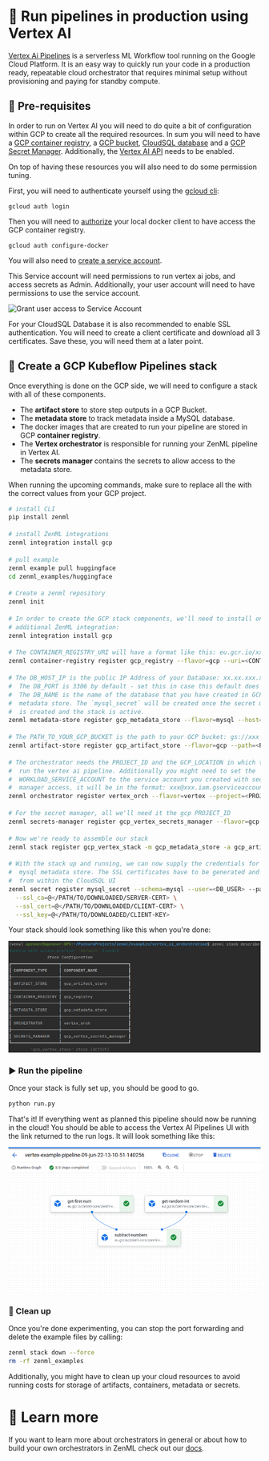 # 🏃 Run pipelines in production using Vertex AI

[Vertex Ai Pipelines](https://cloud.google.com/vertex-ai/docs/pipelines/introduction)
is a serverless ML Workflow tool running on the Google Cloud Platform. It is
an easy way to quickly run your code in a production ready, repeatable 
cloud orchestrator that requires minimal setup without provisioning and paying 
for standby compute. 

## 📄 Pre-requisites

In order to run on Vertex AI you will need to do quite a bit of configuration
within GCP to create all the required resources. In sum you will need to have a
[GCP container registry](https://cloud.google.com/container-registry/docs), a
[GCP bucket](https://cloud.google.com/storage/docs/creating-buckets),
[CloudSQL database](https://cloud.google.com/sql/docs/mysql/create-instance) and
a [GCP Secret Manager](https://cloud.google.com/secret-manager). Additionally,
the [Vertex AI API](https://cloud.google.com/vertex-ai/?hl=en_GB&_ga=2.241201409.-205697788.1651483076)
needs to be enabled.

On top of having these resources you will also need to do some permission
tuning.

First, you will need to authenticate yourself using the
[gcloud cli](https://cloud.google.com/sdk/gcloud/reference/auth/login):

```shell
gcloud auth login
```

Then you will need to
[authorize](https://cloud.google.com/container-registry/docs/advanced-authentication)
your local docker client to have access the GCP container registry.

```shell
gcloud auth configure-docker
```

You will also need to 
[create a service account](https://cloud.google.com/iam/docs/creating-managing-service-accounts).

This Service account will need permissions to run vertex ai jobs, and access 
secrets as Admin. Additionally, your user account will need to have permissions to use the service 
account.

![Grant user access to Service Account](assets/serviceacc3.png)

For your CloudSQL Database it is also recommended to enable SSL authentication. 
You will need to create a client certificate and download all 3 certificates. 
Save these, you will need them at a later point.

## 🥞 Create a GCP Kubeflow Pipelines stack

Once everything is done on the GCP side, we will need to configure a
stack with all of these components.

* The **artifact store** to store step outputs in a GCP Bucket.
* The **metadata store** to track metadata inside a MySQL database.
* The docker images that are created to run your pipeline are stored in GCP
  **container registry**.
* The **Vertex orchestrator** is responsible for running your ZenML pipeline
  in Vertex AI.
* The **secrets manager** contains the secrets to allow access to the metadata
  store.

When running the upcoming commands, make sure to
replace all the <PLACEHOLDERS> with the correct values from your GCP project.

```bash
# install CLI
pip install zenml

# install ZenML integrations
zenml integration install gcp

# pull example
zenml example pull huggingface
cd zenml_examples/huggingface

# Create a zenml repository
zenml init
 
# In order to create the GCP stack components, we'll need to install one 
# additional ZenML integration:
zenml integration install gcp

# The CONTAINER_REGISTRY_URI will have a format like this: eu.gcr.io/xxx/xxx
zenml container-registry register gcp_registry --flavor=gcp --uri=<CONTAINER_REGISTRY_URI>

# The DB_HOST_IP is the public IP Address of your Database: xx.xx.xxx.xxx
#  The DB_PORT is 3306 by default - set this in case this default does not apply
#  The DB_NAME is the name of the database that you have created in GCP as the
#  metadata store. The `mysql_secret` will be created once the secret manager
#  is created and the stack is active.
zenml metadata-store register gcp_metadata_store --flavor=mysql --host=<DB_HOST_IP> --port=<DB_PORT> --database=<DB_NAME> --secret=mysql_secret
  
# The PATH_TO_YOUR_GCP_BUCKET is the path to your GCP bucket: gs://xxx
zenml artifact-store register gcp_artifact_store --flavor=gcp --path=<PATH_TO_YOUR_GCP_BUCKET>

# The orchestrator needs the PROJECT_ID and the GCP_LOCATION in which to
#  run the vertex ai pipeline. Additionally you might need to set the 
#  WORKLOAD_SERVICE_ACCOUNT to the service account you created with secret
#  manager access, it will be in the format: xxx@xxx.iam.gserviceaccount.com
zenml orchestrator register vertex_orch --flavor=vertex --project=<PROJECT_ID> --location=<GCP_LOCATION>

# For the secret manager, all we'll need it the gcp PROJECT_ID
zenml secrets-manager register gcp_vertex_secrets_manager --flavor=gcp --project_id=<PROJECT_ID>

# Now we're ready to assemble our stack
zenml stack register gcp_vertex_stack -m gcp_metadata_store -a gcp_artifact_store -o vertex_orch -c gcp_registry -x gcp_vertex_secrets_manager --set

# With the stack up and running, we can now supply the credentials for the 
#  mysql metadata store. The SSL certificates have to be generated and downloaded
#  from within the CloudSQL UI
zenml secret register mysql_secret --schema=mysql --user=<DB_USER> --password=<PWD> \
  --ssl_ca=@</PATH/TO/DOWNLOADED/SERVER-CERT> \
  --ssl_cert=@</PATH/TO/DOWNLOADED/CLIENT-CERT> \
  --ssl_key=@</PATH/TO/DOWNLOADED/CLIENT-KEY>
```

Your stack should look something like this when you're done:

![Vertex Stack](assets/vertex_stack.png)

### ▶️ Run the pipeline

Once your stack is fully set up, you should be good to go. 

```bash
python run.py
```

That's it! If everything went as planned this pipeline should now be running in
the cloud! You should be able to access the Vertex AI Pipelines UI with the link
returned to the run logs. It will look something like this:

![Vertex AI UI](assets/vertex_ai_ui.png)

### 🧽 Clean up

Once you're done experimenting, you can stop the port forwarding and delete the
example files by calling:

```bash
zenml stack down --force
rm -rf zenml_examples
```

Additionally, you might have to clean up your cloud resources to avoid running 
costs for storage of artifacts, containers, metadata or secrets.

# 📜 Learn more

If you want to learn more about orchestrators in general or about how to build
your own orchestrators in ZenML
check out our [docs](https://docs.zenml.io/extending-zenml/orchestrator).
